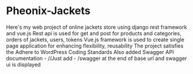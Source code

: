 # Pheonix-Jackets
Here's my web project of online jackets store using django rest framework and vue.js
Rest api is used for get and post for products and categories, orders of jackets, users, tokens
Vue.js framework is used to create single page application for enhancing flexibility, reusability
The project satisfies the Adhere to WordPress Coding Standards
Also added Swagger API documentation - //Just add - /swagger at the end of base url and swagger ui is displayed
